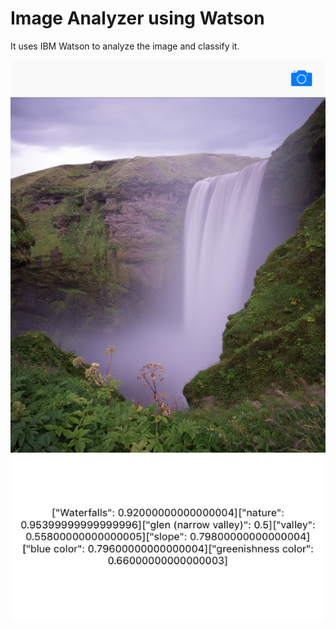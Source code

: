 # Image Analyzer using Watson

It uses IBM Watson to analyze the image and classify it.

![alt text](Simulator.png?raw=true)
